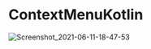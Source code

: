 # ContextMenuKotlin
![Screenshot_2021-06-11-18-47-53](https://user-images.githubusercontent.com/70090180/121692072-52c69680-cae5-11eb-8513-08cf4069e97d.png)


